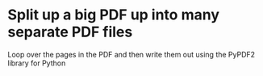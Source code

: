 # Split up a big PDF up into many separate PDF files

Loop over the pages in the PDF and then write them out using the PyPDF2 library
for Python